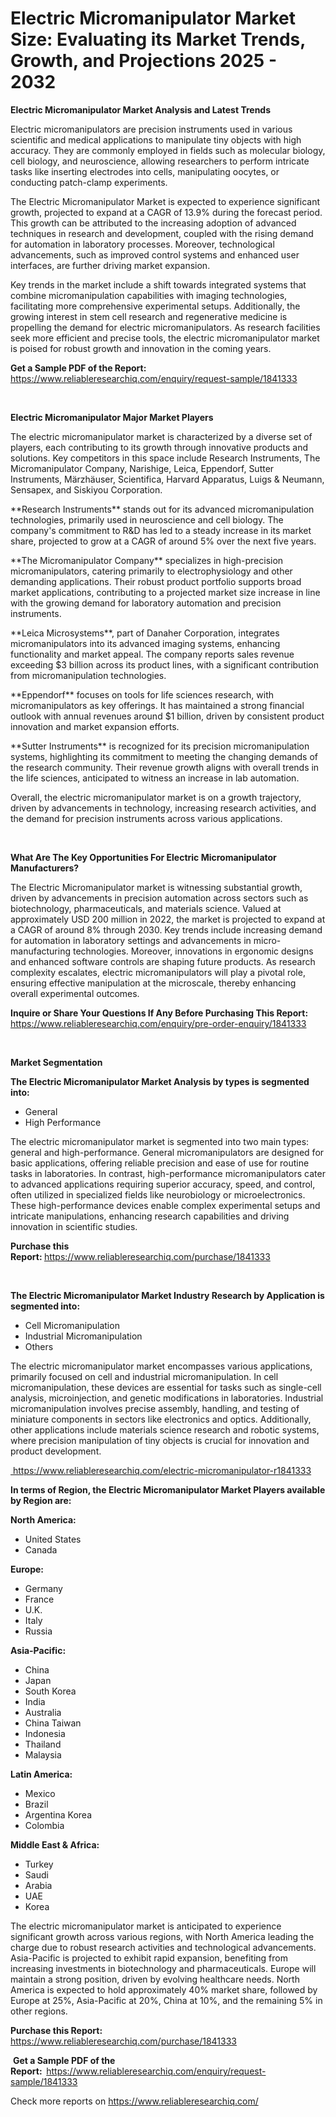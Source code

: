 <p><h1>Electric Micromanipulator Market Size: Evaluating its Market Trends, Growth, and Projections 2025 - 2032</h1></p><p><strong>Electric Micromanipulator Market Analysis and Latest Trends</strong></p>
<p><p>Electric micromanipulators are precision instruments used in various scientific and medical applications to manipulate tiny objects with high accuracy. They are commonly employed in fields such as molecular biology, cell biology, and neuroscience, allowing researchers to perform intricate tasks like inserting electrodes into cells, manipulating oocytes, or conducting patch-clamp experiments.</p><p>The Electric Micromanipulator Market is expected to experience significant growth, projected to expand at a CAGR of 13.9% during the forecast period. This growth can be attributed to the increasing adoption of advanced techniques in research and development, coupled with the rising demand for automation in laboratory processes. Moreover, technological advancements, such as improved control systems and enhanced user interfaces, are further driving market expansion.</p><p>Key trends in the market include a shift towards integrated systems that combine micromanipulation capabilities with imaging technologies, facilitating more comprehensive experimental setups. Additionally, the growing interest in stem cell research and regenerative medicine is propelling the demand for electric micromanipulators. As research facilities seek more efficient and precise tools, the electric micromanipulator market is poised for robust growth and innovation in the coming years.</p></p>
<p><strong>Get a Sample PDF of the Report:&nbsp;</strong> <a href="https://www.reliableresearchiq.com/enquiry/request-sample/1841333?utm_campaign=2771&utm_medium=2&utm_source=Github&utm_content=ia&utm_term=28022025&utm_id=electric-micromanipulator">https://www.reliableresearchiq.com/enquiry/request-sample/1841333</a></p>
<p>&nbsp;</p>
<p><strong>Electric Micromanipulator Major Market Players</strong></p>
<p><p>The electric micromanipulator market is characterized by a diverse set of players, each contributing to its growth through innovative products and solutions. Key competitors in this space include Research Instruments, The Micromanipulator Company, Narishige, Leica, Eppendorf, Sutter Instruments, Märzhäuser, Scientifica, Harvard Apparatus, Luigs & Neumann, Sensapex, and Siskiyou Corporation.</p><p>**Research Instruments** stands out for its advanced micromanipulation technologies, primarily used in neuroscience and cell biology. The company's commitment to R&D has led to a steady increase in its market share, projected to grow at a CAGR of around 5% over the next five years.</p><p>**The Micromanipulator Company** specializes in high-precision micromanipulators, catering primarily to electrophysiology and other demanding applications. Their robust product portfolio supports broad market applications, contributing to a projected market size increase in line with the growing demand for laboratory automation and precision instruments.</p><p>**Leica Microsystems**, part of Danaher Corporation, integrates micromanipulators into its advanced imaging systems, enhancing functionality and market appeal. The company reports sales revenue exceeding $3 billion across its product lines, with a significant contribution from micromanipulation technologies. </p><p>**Eppendorf** focuses on tools for life sciences research, with micromanipulators as key offerings. It has maintained a strong financial outlook with annual revenues around $1 billion, driven by consistent product innovation and market expansion efforts.</p><p>**Sutter Instruments** is recognized for its precision micromanipulation systems, highlighting its commitment to meeting the changing demands of the research community. Their revenue growth aligns with overall trends in the life sciences, anticipated to witness an increase in lab automation.</p><p>Overall, the electric micromanipulator market is on a growth trajectory, driven by advancements in technology, increasing research activities, and the demand for precision instruments across various applications.</p></p>
<p>&nbsp;</p>
<p><strong>What Are The Key Opportunities For Electric Micromanipulator Manufacturers?</strong></p>
<p><p>The Electric Micromanipulator market is witnessing substantial growth, driven by advancements in precision automation across sectors such as biotechnology, pharmaceuticals, and materials science. Valued at approximately USD 200 million in 2022, the market is projected to expand at a CAGR of around 8% through 2030. Key trends include increasing demand for automation in laboratory settings and advancements in micro-manufacturing technologies. Moreover, innovations in ergonomic designs and enhanced software controls are shaping future products. As research complexity escalates, electric micromanipulators will play a pivotal role, ensuring effective manipulation at the microscale, thereby enhancing overall experimental outcomes.</p></p>
<p><strong>Inquire or Share Your Questions If Any Before Purchasing This Report:</strong> <a href="https://www.reliableresearchiq.com/enquiry/pre-order-enquiry/1841333?utm_campaign=2771&utm_medium=2&utm_source=Github&utm_content=ia&utm_term=28022025&utm_id=electric-micromanipulator">https://www.reliableresearchiq.com/enquiry/pre-order-enquiry/1841333</a></p>
<p>&nbsp;</p>
<p><strong>Market Segmentation</strong></p>
<p><strong>The Electric Micromanipulator Market Analysis by types is segmented into:</strong></p>
<p><ul><li>General</li><li>High Performance</li></ul></p>
<p><p>The electric micromanipulator market is segmented into two main types: general and high-performance. General micromanipulators are designed for basic applications, offering reliable precision and ease of use for routine tasks in laboratories. In contrast, high-performance micromanipulators cater to advanced applications requiring superior accuracy, speed, and control, often utilized in specialized fields like neurobiology or microelectronics. These high-performance devices enable complex experimental setups and intricate manipulations, enhancing research capabilities and driving innovation in scientific studies.</p></p>
<p><strong>Purchase this Report:&nbsp;</strong><a href="https://www.reliableresearchiq.com/purchase/1841333?utm_campaign=2771&utm_medium=2&utm_source=Github&utm_content=ia&utm_term=28022025&utm_id=electric-micromanipulator">https://www.reliableresearchiq.com/purchase/1841333</a></p>
<p>&nbsp;</p>
<p><strong>The Electric Micromanipulator Market Industry Research by Application is segmented into:</strong></p>
<p><ul><li>Cell Micromanipulation</li><li>Industrial Micromanipulation</li><li>Others</li></ul></p>
<p><p>The electric micromanipulator market encompasses various applications, primarily focused on cell and industrial micromanipulation. In cell micromanipulation, these devices are essential for tasks such as single-cell analysis, microinjection, and genetic modifications in laboratories. Industrial micromanipulation involves precise assembly, handling, and testing of miniature components in sectors like electronics and optics. Additionally, other applications include materials science research and robotic systems, where precision manipulation of tiny objects is crucial for innovation and product development.</p></p>
<p><a href="https://www.reliableresearchiq.com/electric-micromanipulator-r1841333?utm_campaign=2771&utm_medium=2&utm_source=Github&utm_content=ia&utm_term=28022025&utm_id=electric-micromanipulator">&nbsp;https://www.reliableresearchiq.com/electric-micromanipulator-r1841333</a></p>
<p><strong>In terms of Region, the Electric Micromanipulator Market Players available by Region are:</strong></p>
<p>
    <p> <strong> North America: </strong>
        <ul>
            <li>United States</li>
            <li>Canada</li>
        </ul>
        </p> 
    <p> <strong> Europe: </strong>
        <ul>
            <li>Germany</li>
            <li>France</li>
            <li>U.K.</li>
            <li>Italy</li>
            <li>Russia</li>
        </ul>
        </p> 
    <p> <strong> Asia-Pacific: </strong>
        <ul>
            <li>China</li>
            <li>Japan</li>
            <li>South Korea</li>
            <li>India</li>
            <li>Australia</li>
            <li>China Taiwan</li>
            <li>Indonesia</li>
            <li>Thailand</li>
            <li>Malaysia</li>
        </ul>
        </p> 
    <p> <strong> Latin America: </strong>
        <ul>
            <li>Mexico</li>
            <li>Brazil</li>
            <li>Argentina Korea</li>
            <li>Colombia</li>
        </ul>
        </p> 
    <p> <strong> Middle East & Africa: </strong>
        <ul>
            <li>Turkey</li>
            <li>Saudi</li>
            <li>Arabia</li>
            <li>UAE</li>
            <li>Korea</li>
        </ul>
    </p>
    </p>
<p><p>The electric micromanipulator market is anticipated to experience significant growth across various regions, with North America leading the charge due to robust research activities and technological advancements. Asia-Pacific is projected to exhibit rapid expansion, benefiting from increasing investments in biotechnology and pharmaceuticals. Europe will maintain a strong position, driven by evolving healthcare needs. North America is expected to hold approximately 40% market share, followed by Europe at 25%, Asia-Pacific at 20%, China at 10%, and the remaining 5% in other regions.</p></p>
<p><strong>Purchase this Report: </strong><a href="https://www.reliableresearchiq.com/purchase/1841333?utm_campaign=2771&utm_medium=2&utm_source=Github&utm_content=ia&utm_term=28022025&utm_id=electric-micromanipulator">https://www.reliableresearchiq.com/purchase/1841333</a></p>
<p>&nbsp;<strong>Get a Sample PDF of the Report:&nbsp;&nbsp;</strong><a href="https://www.reliableresearchiq.com/enquiry/request-sample/1841333?utm_campaign=2771&utm_medium=2&utm_source=Github&utm_content=ia&utm_term=28022025&utm_id=electric-micromanipulator">https://www.reliableresearchiq.com/enquiry/request-sample/1841333</a></p>
<p><strong></strong></p>
<p>Check more reports on <a href="https://www.reliableresearchiq.com/?utm_campaign=2771&utm_medium=2&utm_source=Github&utm_content=ia&utm_term=28022025&utm_id=electric-micromanipulator">https://www.reliableresearchiq.com/</a></p>
